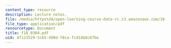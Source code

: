 ```yaml
---
content_type: resource
description: Lecture notes.
file: /media/https%3A/open-learning-course-data-rc.s3.amazonaws.com/16-01-unified-engineering-i-ii-iii-iv-fall-2005-spring-2006/4f1215295cb5499df8cafcd14b8c67be_f18_0304.pdf
file_type: application/pdf
resourcetype: Document
title: f18_0304.pdf
uid: 4f121529-5cb5-499d-f8ca-fcd14b8c67be
---
```

